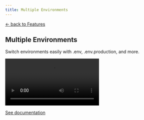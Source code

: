 ```yaml
---
title: Multiple Environments
---
```


<section class="w-full max-w-2xl mx-auto px-6 mt-12 md:mt-20 flex flex-col gap-4">
  <p><a href="/features">&larr; back to Features</a></p>
  <h1 class="font-extrabold text-2xl text-zinc-950 dark:text-zinc-50 text-center">Multiple Environments</h1>
  <p class="text-center">Switch environments easily with .env, .env.production, and more.</p>
  <video class="w-full rounded-md border border-zinc-200 dark:border-zinc-800" controls>
    <source src="https://github.com/user-attachments/assets/aea4176e-52ba-4e78-8448-9563207d55f5" type="video/mp4">
    your browser does not support the video tag
  </video>
  <p class="text-center"><a href="/docs/quickstart#multiple-environments">See documentation</a></p>
</section>
